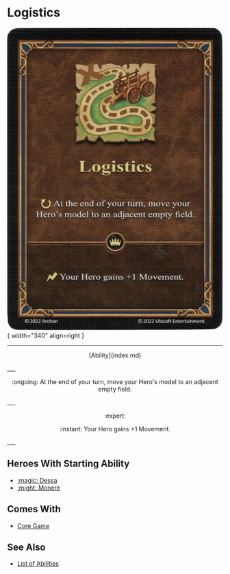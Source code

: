 # Logistics

![Logistics](../assets/abilities-logistics.webp){ width="340" align=right }

___
<p style="text-align: center;" markdown>[Ability](index.md)</p>
___
<p style="text-align: center;" markdown>:ongoing: At the end of your turn, move your Hero's model to an adjacent empty field.</p>
___
<p style="text-align: center;" markdown> :expert: </p>

<p style="text-align: center;" markdown>:instant: Your Hero gains +1 Movement.</p>
___


## Heroes With Starting Ability

- [:magic: Dessa](../heroes/dessa.md)
- [:might: Monere](../heroes/monere.md)


## Comes With

- [Core Game](../content.md)


## See Also

- [List of Abilities](index.md)
